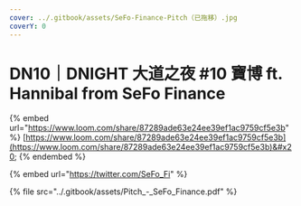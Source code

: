 ```yaml
---
cover: ../.gitbook/assets/SeFo-Finance-Pitch（已拖移）.jpg
coverY: 0
---
```


# DN10｜DNIGHT 大道之夜 #10 寶博 ft. Hannibal from SeFo Finance

{% embed url="https://www.loom.com/share/87289ade63e24ee39ef1ac9759cf5e3b" %}
[https://www.loom.com/share/87289ade63e24ee39ef1ac9759cf5e3b](https://www.loom.com/share/87289ade63e24ee39ef1ac9759cf5e3b)&#x20;
{% endembed %}

{% embed url="https://twitter.com/SeFo_Fi" %}

{% file src="../.gitbook/assets/Pitch_-_SeFo_Finance.pdf" %}
